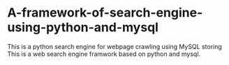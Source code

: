 A-framework-of-search-engine-using-python-and-mysql
===================================================

This is a python search engine for webpage crawling using MySQL storing This is a web search engine framwork based on python and mysql.
